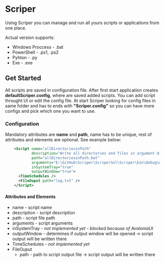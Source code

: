 # Scriper
Using Scriper you can manage and run all yours scripts or applications from one place.

Actual version supports:

* Windows Proccess - .bat
* PowerShell - .ps1, .ps2
* Pyhton - .py
* Exe - .exe

## Get Started
All scripts are saved in configuration file. After first start application creates **defaultScriper.config**, where are saved added scripts. You can add script throught UI or edit the config file. At start Scriper looking for config files in same folder and has to ends with **"Scriper.config"** so you can have more configs and pick which one you want to use.

### Configuration

Mandatory attributes are **name** and **path**, name has to be unique, rest of attributes and elements are optional. See example below:

```xml
    <Script name="allDirectoriesinPath" 
            description="Write all directories and files in argument dir" 
            path="allDirectoriesinPath.bat"   
            arguments="E:\GitHub\Scriper\ScriperSol\Scriper\bin\Debug\netcoreapp3.1" 
            inSystemTray="true" 
            outputWindow="true">
      <TimeSchedules />
      <FileOuput path="log.txt" />
    </Script>
```
#### Attributes and Elements
* name - script name
* description - script description
* path - script file path
* arguments - script arguments
* inSystemTray - *not implemented yet - blocked because of AvaloniaUI*
* outputWindow - determines if output window will be opened -> script output will be written there
* TimeSchedules - *not implemented yet*
* FileOuput
  * path - path to script output file -> script output will be written there
